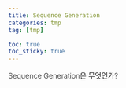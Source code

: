 ```yaml
---
title: Sequence Generation
categories: tmp
tag: [tmp]

toc: true
toc_sticky: true
---
```


<div style="font-size: 0.9rem; font-weight:300; line-height: 1.6rem;">
Sequence Generation은 무엇인가?<br>
</div>



